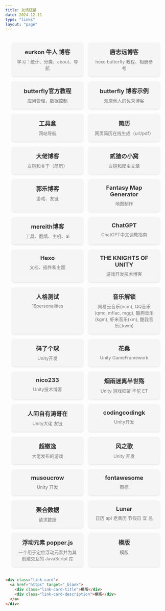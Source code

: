 ```yaml
---
title: 友情链接
date: 2024-12-11
type: "links"
layout: "page"
---
```


<div class="link-card-container">
  <div class="link-card">
    <a href="https://blog.eurkon.com/charts/" target="_blank">
      <div class="link-card-title">eurkon 牛人 博客</div>
      <div class="link-card-description">学习：统计、分类、about、导航</div>
    </a>
  </div>
  <div class="link-card">
    <a href="https://fe32.top/articles/hexo1600/" target="_blank">
      <div class="link-card-title">唐志远博客</div>
      <div class="link-card-description">hexo butterfly 教程、相册参考</div>
    </a>
  </div>
  <div class="link-card">
    <a href="https://butterfly.js.org/posts/21cfbf15/" target="_blank">
      <div class="link-card-title">butterfly官方教程</div>
      <div class="link-card-description">应用管理，数据控制</div>
    </a>
  </div>
  <div class="link-card">
    <a href="https://butterfly.js.org/link/" target="_blank">
      <div class="link-card-title">butterfly 博客示例</div>
      <div class="link-card-description">观摩他人的优秀博客</div>
    </a>
  </div>
  <div class="link-card">
    <a href="https://imszz.com/navi/" target="_blank">
      <div class="link-card-title">工具盒</div>
      <div class="link-card-description">网站导航</div>
    </a>
  </div>
  <div class="link-card">
    <a href="https://rxresu.me/dashboard/resumes" target="_blank">
      <div class="link-card-title">简历</div>
      <div class="link-card-description">网页简历在线生成（url/pdf）</div>
    </a>
  </div>
    <div class="link-card">
    <a href="https://hin.cool/friends/" target="_blank">
      <div class="link-card-title">大佬博客</div>
      <div class="link-card-description">友链和关于（简历）</div>
    </a>
  </div>
    <div class="link-card">
    <a href="https://noionion.top/link/" target="_blank">
      <div class="link-card-title">贰猹の小窝</div>
      <div class="link-card-description">友链和爬虫文章</div>
    </a>
  </div>
    <div class="link-card">
    <a href="https://blog.guole.fun/game/" target="_blank">
      <div class="link-card-title">郭乐博客</div>
      <div class="link-card-description">游戏、友链</div>
    </a>
  </div>
    <div class="link-card">
    <a href="https://azgaar.github.io/Fantasy-Map-Generator/" target="_blank">
      <div class="link-card-title">Fantasy Map Generator</div>
      <div class="link-card-description">地图制作</div>
    </a>
  </div>
  <div class="link-card">
    <a href="https://www.mereith.com/" target="_blank">
      <div class="link-card-title">mereith博客</div>
      <div class="link-card-description">工具、翻墙、主机、ai</div>
    </a>
  </div>
  <div class="link-card">
    <a href="https://gt-it.net/post/2" target="_blank">
      <div class="link-card-title">ChatGPT</div>
      <div class="link-card-description">ChatGPT中文调教指南</div>
    </a>
  </div>
  <div class="link-card">
    <a href="https://hexo.io/zh-cn/" target="_blank">
      <div class="link-card-title">Hexo</div>
      <div class="link-card-description">文档、插件和主题</div>
    </a>
  </div>
  <div class="link-card">
    <a href="https://blog.theknightsofunity.com/" target="_blank">
      <div class="link-card-title">THE KNIGHTS OF UNITY</div>
      <div class="link-card-description">游戏开发技术博客</div>
    </a>
  </div>
  <div class="link-card">
    <a href="https://www.16personalities.com/ch/%E4%BA%BA%E6%A0%BC%E6%B5%8B%E8%AF%95" target="_blank">
      <div class="link-card-title">人格测试</div>
      <div class="link-card-description">16personalities</div>
    </a>
  </div>
  <div class="link-card">
    <a href="https://unlock-music.guole.fun/" target="_blank">
      <div class="link-card-title">音乐解锁</div>
      <div class="link-card-description">网易云音乐(ncm), QQ音乐(qmc, mflac, mgg), 酷狗音乐(kgm), 虾米音乐(xm), 酷我音乐(.kwm) </div>
    </a>
  </div>
  <div class="link-card">
    <a href="https://huosk.github.io/" target="_blank">
      <div class="link-card-title">码了个球</div>
      <div class="link-card-description">Unity开发</div>
    </a>
  </div>
  <div class="link-card">
    <a href="https://www.drflower.top/" target="_blank">
      <div class="link-card-title">花桑</div>
      <div class="link-card-description">Unity GameFramework</div>
    </a>
  </div>
  <div class="link-card">
    <a href="http://nico233.cn/" target="_blank">
      <div class="link-card-title">nico233</div>
      <div class="link-card-description">Unity技术博客</div>
    </a>
  </div>
  <div class="link-card">
    <a href="https://www.lfzxb.top/" target="_blank">
      <div class="link-card-title">烟雨迷离半世殇</div>
      <div class="link-card-description">Unity 游戏框架 华佗 ET</div>
    </a>
  </div>
  <div class="link-card">
    <a href="https://linwentao785293209.github.io/" target="_blank">
      <div class="link-card-title">人间自有涛哥在</div>
      <div class="link-card-description">Unity大佬 友链</div>
    </a>
  </div>
  <div class="link-card">
    <a href="https://codingcodingk.top/" target="_blank">
      <div class="link-card-title">codingcodingk</div>
      <div class="link-card-description">Unity开发</div>
    </a>
  </div>
 <div class="link-card">
    <a href="https://wyr8845.github.io/" target="_blank">
      <div class="link-card-title">超镦逸</div>
      <div class="link-card-description">大佬发布的游戏</div>
    </a>
  </div>
   <div class="link-card">
    <a href="https://songofwing.cn/" target="_blank">
      <div class="link-card-title">风之歌</div>
      <div class="link-card-description">Unity 开发</div>
    </a>
  </div>
   <div class="link-card">
    <a href="https://musoucrow.github.io/" target="_blank">
      <div class="link-card-title">musoucrow</div>
      <div class="link-card-description">Unity 开发</div>
    </a>
  </div>
     <div class="link-card">
    <a href="https://fontawesome.com/v6/search?o=r&m=free&c=film-video" target="_blank">
      <div class="link-card-title">fontawesome</div>
      <div class="link-card-description">图标</div>
    </a>
  </div>

  <div class="link-card">
    <a href="https://www.juhe.cn/docs/e15" target="_blank">
      <div class="link-card-title">聚合数据</div>
      <div class="link-card-description">请求数据</div>
    </a>
  </div>
<div class="link-card">
    <a href="https://6tail.cn/calendar/api.html#demo.huangli.html" target="_blank">
      <div class="link-card-title">Lunar</div>
      <div class="link-card-description">日历 api 老黄历 节假日 宜 忌</div>
    </a>
  </div>
  <div class="link-card">
    <a href="https://floating-ui.com/?utm_source=popper.js.org" target="_blank">
      <div class="link-card-title">浮动元素 popper.js</div>
      <div class="link-card-description">一个用于定位浮动元素并为其创建交互的 JavaScript 库</div>
    </a>
  </div>
  <div class="link-card">
    <a href="https" target="_blank">
      <div class="link-card-title">模版</div>
      <div class="link-card-description">模版</div>
    </a>
  </div>

</div>

<style>
.link-card-container {
  display: grid;
  grid-template-columns: repeat(auto-fill, minmax(200px, 1fr));
  gap: 16px;
  padding: 20px;
}

.link-card {
  background-color: #f5f5f5;
  border-radius: 8px;
  box-shadow: 0 2px 4px rgba(0, 0, 0, 0.1);
  overflow: hidden;
  text-align: center;
  padding: 16px;
}

.link-card a {
  display: block;
  text-decoration: none;
  color: #333;
}

.link-card-title {
  font-size: 18px;
  font-weight: bold;
  margin-bottom: 8px;
}

.link-card-description {
  font-size: 14px;
  color: #777;
}
</style>

  ``` html
  <div class="link-card">
    <a href="https" target="_blank">
      <div class="link-card-title">模版</div>
      <div class="link-card-description">模版</div>
    </a>
  </div>
```